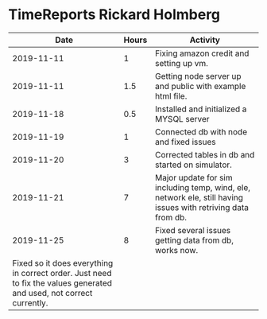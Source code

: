 # TimeReports Rickard Holmberg
| Date  |      Hours    | Activity                                       |
| ----------- | ------- |------------------------------------------------
| 2019-11-11  | 1       | Fixing amazon credit and setting up vm. |
| 2019-11-11  | 1.5     | Getting node server up and public with example html file. |
| 2019-11-18  | 0.5	    | Installed and initialized a MYSQL server |
| 2019-11-19  | 1	    | Connected db with node and fixed issues | 
| 2019-11-20  | 3	    | Corrected tables in db and started on simulator. |
| 2019-11-21  | 7       | Major update for sim including temp, wind, ele, network ele, still having issues with retriving data from db. |
| 2019-11-25  | 8       | Fixed several issues getting data from db, works now. 
Fixed so it does everything in correct order. Just need to fix the values generated and used, not correct currently. |